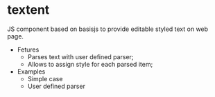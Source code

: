 # textent
JS component based on basisjs to provide editable styled text on web page.

* Fetures
	* Parses text  with user defined parser;
	* Allows to assign style for each parsed item;
* Examples
	* Simple case
	* User defined parser

